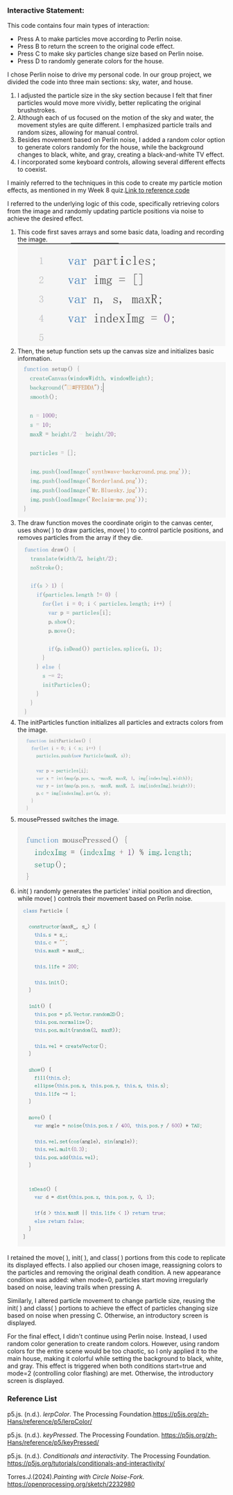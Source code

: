 ### Interactive Statement:

This code contains four main types of interaction:

- Press A to make particles move according to Perlin noise.
- Press B to return the screen to the original code effect.
- Press C to make sky particles change size based on Perlin noise.
- Press D to randomly generate colors for the house.

I chose Perlin noise to drive my personal code. In our group project, we divided the code into three main sections: sky, water, and house.

1. I adjusted the particle size in the sky section because I felt that finer particles would move more vividly, better replicating the original brushstrokes.
2. Although each of us focused on the motion of the sky and water, the movement styles are quite different. I emphasized particle trails and random sizes, allowing for manual control.
3. Besides movement based on Perlin noise, I added a random color option to generate colors randomly for the house, while the background changes to black, white, and gray, creating a black-and-white TV effect.
4. I incorporated some keyboard controls, allowing several different effects to coexist.

I mainly referred to the techniques in this code to create my particle motion effects, as mentioned in my Week 8 quiz.[Link to reference code](https://openprocessing.org/sketch/2232980)

I referred to the underlying logic of this code, specifically retrieving colors from the image and randomly updating particle positions via noise to achieve the desired effect.

1. This code first saves arrays and some basic data, loading and recording the image.
![image of part1](assets/part1.png)
2. Then, the setup function sets up the canvas size and initializes basic information.
![image of part2](assets/part2.png)
3. The draw function moves the coordinate origin to the canvas center, uses show( ) to draw particles, move( ) to control particle positions, and removes particles from the array if they die.
![image of part3](assets/part3.png)
4. The initParticles function initializes all particles and extracts colors from the image.
![image of part4](assets/part4.png)
5. mousePressed switches the image.
![image of part5](assets/part5.png)
6. init( ) randomly generates the particles' initial position and direction, while move( ) controls their movement based on Perlin noise.
![image of part6](assets/part6.png)

I retained the move( ), init( ), and class( ) portions from this code to replicate its displayed effects. I also applied our chosen image, reassigning colors to the particles and removing the original death condition. A new appearance condition was added: when mode=0, particles start moving irregularly based on noise, leaving trails when pressing A.

Similarly, I altered particle movement to change particle size, reusing the init( ) and class( ) portions to achieve the effect of particles changing size based on noise when pressing C. Otherwise, an introductory screen is displayed.

For the final effect, I didn't continue using Perlin noise. Instead, I used random color generation to create random colors. However, using random colors for the entire scene would be too chaotic, so I only applied it to the main house, making it colorful while setting the background to black, white, and gray. This effect is triggered when both conditions start=true and mode=2 (controlling color flashing) are met. Otherwise, the introductory screen is displayed.

### Reference List

p5.js. (n.d.). *lerpColor*. The Processing Foundation.https://p5js.org/zh-Hans/reference/p5/lerpColor/

p5.js. (n.d.). *keyPressed*. The Processing Foundation. https://p5js.org/zh-Hans/reference/p5/keyPressed/

p5.js. (n.d.). *Conditionals and interactivity*. The Processing Foundation. https://p5js.org/tutorials/conditionals-and-interactivity/

Torres.J.(2024).*Painting with Circle Noise-Fork.*
https://openprocessing.org/sketch/2232980
